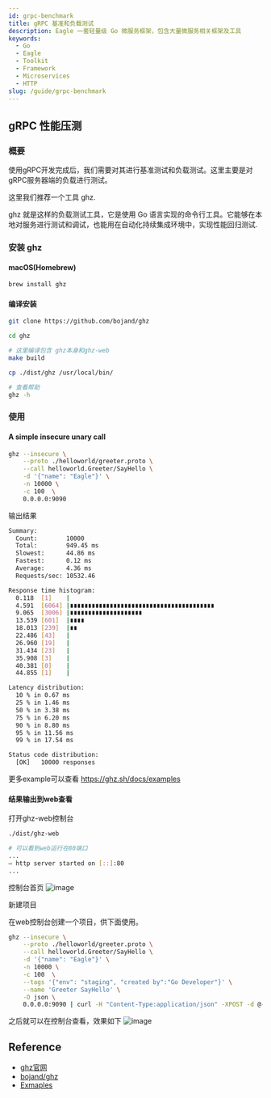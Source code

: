 ```yaml
---
id: grpc-benchmark
title: gRPC 基准和负载测试
description: Eagle 一套轻量级 Go 微服务框架，包含大量微服务相关框架及工具
keywords:
  - Go
  - Eagle
  - Toolkit
  - Framework
  - Microservices
  - HTTP
slug: /guide/grpc-benchmark
---
```


## gRPC 性能压测

### 概要

使用gRPC开发完成后，我们需要对其进行基准测试和负载测试。这里主要是对gRPC服务器端的负载进行测试。

这里我们推荐一个工具 ghz.

ghz 就是这样的负载测试工具，它是使用 Go 语言实现的命令行工具。它能够在本地对服务进行测试和调试，也能用在自动化持续集成环境中，实现性能回归测试.

### 安装 ghz

#### macOS(Homebrew)

```bash
brew install ghz
```

#### 编译安装

```bash
git clone https://github.com/bojand/ghz

cd ghz

# 这里编译包含 ghz本身和ghz-web
make build

cp ./dist/ghz /usr/local/bin/

# 查看帮助
ghz -h
```

### 使用

#### A simple insecure unary call

```bash
ghz --insecure \
    --proto ./helloworld/greeter.proto \
    --call helloworld.Greeter/SayHello \
    -d '{"name": "Eagle"}' \
    -n 10000 \
    -c 100  \
	0.0.0.0:9090
```

输出结果

```bash
Summary:
  Count:        10000
  Total:        949.45 ms
  Slowest:      44.86 ms
  Fastest:      0.12 ms
  Average:      4.36 ms
  Requests/sec: 10532.46

Response time histogram:
  0.118  [1]    |
  4.591  [6064] |∎∎∎∎∎∎∎∎∎∎∎∎∎∎∎∎∎∎∎∎∎∎∎∎∎∎∎∎∎∎∎∎∎∎∎∎∎∎∎∎
  9.065  [3006] |∎∎∎∎∎∎∎∎∎∎∎∎∎∎∎∎∎∎∎∎
  13.539 [601]  |∎∎∎∎
  18.013 [239]  |∎∎
  22.486 [43]   |
  26.960 [19]   |
  31.434 [23]   |
  35.908 [3]    |
  40.381 [0]    |
  44.855 [1]    |

Latency distribution:
  10 % in 0.67 ms 
  25 % in 1.46 ms 
  50 % in 3.38 ms 
  75 % in 6.20 ms 
  90 % in 8.80 ms 
  95 % in 11.56 ms 
  99 % in 17.54 ms 

Status code distribution:
  [OK]   10000 responses
```

更多example可以查看 https://ghz.sh/docs/examples

#### 结果输出到web查看

打开ghz-web控制台

```bash
./dist/ghz-web

# 可以看到web运行在80端口
...
⇨ http server started on [::]:80
...
```

控制台首页
![image](https://user-images.githubusercontent.com/3043638/155119046-edd3f5a0-a69d-4edf-8728-57fc73260fd6.png)

新建项目

在web控制台创建一个项目，供下面使用。

```bash
ghz --insecure \
    --proto ./helloworld/greeter.proto \
    --call helloworld.Greeter/SayHello \
    -d '{"name": "Eagle"}' \
    -n 10000 \
    -c 100  \
    --tags '{"env": "staging", "created by":"Go Developer"}' \
    --name 'Greeter SayHello' \
    -O json \
    0.0.0.0:9090 | curl -H "Content-Type:application/json" -XPOST -d @- "http://localhost:80/api/projects/1/ingest"
```

之后就可以在控制台查看，效果如下
![image](https://user-images.githubusercontent.com/3043638/155119480-b7d55c1a-1471-4b85-80e2-465451cb566f.png)


## Reference

- [ghz官网](https://ghz.sh/)
- [bojand/ghz](https://github.com/bojand/ghz)
- [Exmaples](https://ghz.sh/docs/examples)

